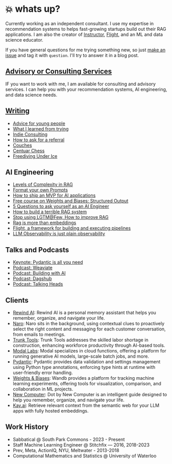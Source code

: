 # :boom: whats up?

Currently working as an independent consultant. I use my expertise in recommendation systems to helps fast-growing startups build out their RAG applications. I am also the creator of [Instructor](https://jxnl.github.io/instructor), [Flight](./writing/posts/recsys-frameworks.md), and an ML and data science educator.

If you have general questions for me trying something new, so just [make an issue](https://github.com/jxnl/blog/issues) and tag it with `question`. I'll try to answer it in a blog post.

## [Advisory or Consulting Services](./services.md)

IF you want to work with me, I am available for consulting and advisory services. I can help you with your recommendation systems, AI engineering, and data science needs.

## [Writing](./writing/index.md)

- [Advice for young people](./writing/posts/advice.md)
- [What I learned from trying](./writing/posts/learning.md)
- [Indie Consulting](./writing/posts/consulting.md)
- [How to ask for a referral](./writing/posts/asking.md)
- [Couches](./writing/posts/couch.md)
- [Centuar Chess](./writing/posts/centaur-chess.md)
- [Freediving Under Ice](./writing/posts/freediving.md)

## AI Engineering

- [Levels of Complexity in RAG](./writing/posts/levels-of-rag.md)
- [Format your own Prompts](./writing/posts/strings.md)
- [How to ship an MVP for AI applications](./writing/posts/mvp.md)
- [Free course on Weights and Biases: Structured Output](https://www.wandb.courses/courses/steering-language-models)
- [5 Questions to ask yourself as an AI Engineer](./writing/posts/stochastic-software.md)
- [How to build a terrible RAG system](./writing/posts/rag-inverted.md)
- [Stop using LGTM@Few, How to improve RAG](./writing/posts/lgtmk.md)
- [Rag is more than embeddings](./writing/posts/rag.md)
- [Flight, a framework for building and executing pipelines](./writing/posts/recsys-frameworks.md)
- [LLM Observability is just plain observability](./writing/posts/llmops.md)

## Talks and Podcasts

- [Keynote: Pydantic is all you need](https://www.youtube.com/watch?v=yj-wSRJwrrc&)
- [Podcast: Weaviate](https://www.youtube.com/watch?v=higlHgYDc5E)
- [Podcast: Building with AI](https://www.youtube.com/watch?v=RuLTElrphnk)
- [Podcast: Dagshub](https://www.youtube.com/watch?v=rDP44EVpHTA)
- [Podcast: Talking Heads](https://www.youtube.com/watch?v=5-5jf3_mvBg)

## Clients

- [Rewind AI](http://rewind.ai): Rewind AI is a personal memory assistant that helps you remember, organize, and navigate your life.
- [Naro](http://narohq.com): Naro sits in the background, using contextual clues to proactively select the right content and messaging for each customer conversation, from emails to meetings.
- [Trunk Tools](https://trunktools.com/): Trunk Tools addresses the skilled labor shortage in construction, enhancing workforce productivity through AI-based tools.
- [Modal Labs](https://modal.com/): Modal specializes in cloud functions, offering a platform for running generative AI models, large-scale batch jobs, and more.
- [Pydantic](http://pydantic.dev): Pydantic provides data validation and settings management using Python type annotations, enforcing type hints at runtime with user-friendly error handling.
- [Weights & Biases](https://wandb.ai/): Wandb provides a platform for tracking machine learning experiments, offering tools for visualization, comparison, and collaboration in ML projects.
- [New Computer](http://new.computer): Dot by New Computer is an intelligent guide designed to help you remember, organize, and navigate your life.
- [Kay.ai](http://Kay.ai): Retrieve relevant context from the semantic web for your LLM apps with fully hosted embeddings.

## Work History

- Sabbatical @ South Park Commons - 2023 - Present
- Staff Machine Learning Engineer @ Stitchfix — 2016, 2018-2023
- Prev, Meta, ActionIQ, NYU, Meltwater - 2013-2018
- Computational Mathematics and Statistics @ University of Waterloo
